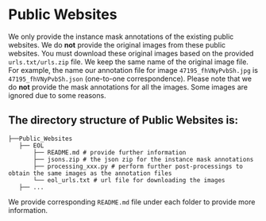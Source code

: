 # Public Websites

We only provide the instance mask annotations of the existing public websites. We do **not** provide the original images from these public websites. You must download these original images based on the provided `urls.txt/urls.zip` file. We keep the same name of the original image file. For example, the name our annotation file for image `47195_fhVNyPvbSh.jpg` is `47195_fhVNyPvbSh.json` (one-to-one correspondence). Please note that we do **not** provide the mask annotations for all the images. Some images are ignored due to some reasons.

## The directory structure of Public Websites is:
```
├──Public_Websites
   ├── EOL
       ├── README.md # provide further information
       ├── jsons.zip # the json zip for the instance mask annotations
       ├── processing_xxx.py # perform further post-processings to obtain the same images as the annotation files
       └── eol_urls.txt # url file for downloading the images 
   ├── ...
```

We provide corresponding `README.md` file under each folder to provide more information.
